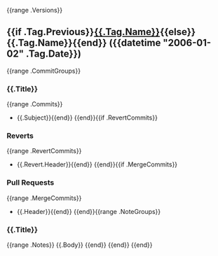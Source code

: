 {{range .Versions}}
<a name="{{.Tag.Name}}"></a>

## {{if .Tag.Previous}}[{{.Tag.Name}}]({{$.Info.RepositoryURL}}/compare/{{.Tag.Previous.Name}}...{{.Tag.Name}}){{else}}{{.Tag.Name}}{{end}} ({{datetime "2006-01-02" .Tag.Date}})
{{range .CommitGroups}}

### {{.Title}}
{{range .Commits}}

- {{.Subject}}{{end}}
  {{end}}{{if .RevertCommits}}

### Reverts
{{range .RevertCommits}}

- {{.Revert.Header}}{{end}}
  {{end}}{{if .MergeCommits}}

### Pull Requests
{{range .MergeCommits}}

- {{.Header}}{{end}}
  {{end}}{{range .NoteGroups}}

### {{.Title}}
{{range .Notes}}
{{.Body}}
{{end}}
{{end}}
{{end}}